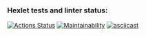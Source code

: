 ### Hexlet tests and linter status:
[![Actions Status](https://github.com/erikaleie/frontend-project-lvl2/workflows/hexlet-check/badge.svg)](https://github.com/erikaleie/frontend-project-lvl2/actions)
[![Maintainability](https://api.codeclimate.com/v1/badges/4106e61089b114f191eb/maintainability)](https://codeclimate.com/github/erikaleie/frontend-project-lvl2/maintainability)
[![asciicast](https://asciinema.org/a/421435.svg)](https://asciinema.org/a/421435)